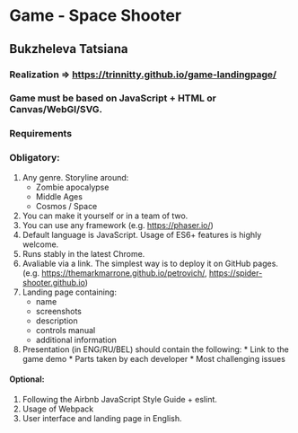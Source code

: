 # Game - Space Shooter
## Bukzheleva Tatsiana
### Realization =>  https://trinnitty.github.io/game-landingpage/

### Game must be based on JavaScript + HTML or Canvas/WebGl/SVG.
### Requirements
### Obligatory:
  1. Any genre. Storyline around:
     * Zombie apocalypse
     * Middle Ages
     * Cosmos / Space 
  2. You can make it yourself or in a team of two.
  3. You can use any framework (e.g. https://phaser.io/)
  4. Default language is JavaScript. Usage of ES6+ features is highly welcome.
  5. Runs stably in the latest Chrome.
  6. Avaliable via a link. The simplest way is to deploy it on GitHub pages. (e.g. https://themarkmarrone.github.io/petrovich/, https://spider-shooter.github.io)
  7. Landing page containing:
      * name
      * screenshots
      * description
      * controls manual
      * additional information
  8. Presentation (in ENG/RU/BEL) should contain the following:
    * Link to the game demo
    * Parts taken by each developer
    * Most challenging issues


#### Optional:
  1. Following the Airbnb JavaScript Style Guide + eslint.
  2. Usage of Webpack
  3. User interface and landing page in English.


